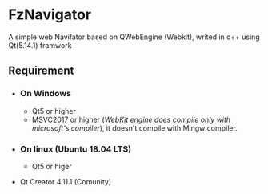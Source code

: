 # FzNavigator
A simple web Navifator based on QWebEngine (Webkit), writed in c++ using Qt(5.14.1) framwork 

## Requirement 
 - ### On Windows
   - Qt5 or higher
   - MSVC2017 or higher (_WebKit engine does compile only with microsoft's compiler_), it doesn't compile with Mingw compiler.
 - ### On linux (Ubuntu 18.04 LTS)
   - Qt5 or higer
   
 - Qt Creator 4.11.1 (Comunity)
   
